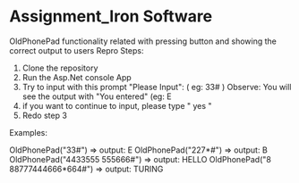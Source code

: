 # Assignment_Iron Software
OldPhonePad functionality related with pressing button and showing the correct output to users
Repro Steps:
1) Clone the repository
2) Run the Asp.Net console App
3) Try to input with this prompt "Please Input": ( eg: 33# )
Observe: You will see the output with "You entered" (eg: E 
4) if you want to continue to input, please type " yes " 
5) Redo step 3

Examples:

OldPhonePad("33#") => output: E
OldPhonePad("227*#") => output: B
OldPhonePad("4433555 555666#") => output: HELLO
OldPhonePad("8 88777444666*664#") => output: TURING
